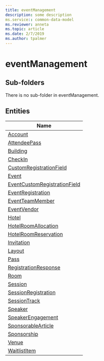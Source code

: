 ```yaml
---
title: eventManagement
description: some description
ms.service:: common-data-model
ms.reviewer: anneta
ms.topic: article
ms.date: 2/7/2019
ms.author: tpalmer
---
```


# eventManagement

## Sub-folders

There is no sub-folder in eventManagement.


## Entities

|Name|
|---|
|[Account](Account.md)|
|[AttendeePass](AttendeePass.md)|
|[Building](Building.md)|
|[CheckIn](CheckIn.md)|
|[CustomRegistrationField](CustomRegistrationField.md)|
|[Event](Event.md)|
|[EventCustomRegistrationField](EventCustomRegistrationField.md)|
|[EventRegistration](EventRegistration.md)|
|[EventTeamMember](EventTeamMember.md)|
|[EventVendor](EventVendor.md)|
|[Hotel](Hotel.md)|
|[HotelRoomAllocation](HotelRoomAllocation.md)|
|[HotelRoomReservation](HotelRoomReservation.md)|
|[Invitation](Invitation.md)|
|[Layout](Layout.md)|
|[Pass](Pass.md)|
|[RegistrationResponse](RegistrationResponse.md)|
|[Room](Room.md)|
|[Session](Session.md)|
|[SessionRegistration](SessionRegistration.md)|
|[SessionTrack](SessionTrack.md)|
|[Speaker](Speaker.md)|
|[SpeakerEngagement](SpeakerEngagement.md)|
|[SponsorableArticle](SponsorableArticle.md)|
|[Sponsorship](Sponsorship.md)|
|[Venue](Venue.md)|
|[WaitlistItem](WaitlistItem.md)|
